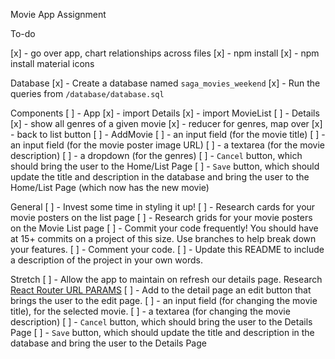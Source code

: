 Movie App Assignment

To-do

[x] - go over app, chart relationships across files
[x] - npm install
[x] - npm install material icons

Database
[x] - Create a database named `saga_movies_weekend`
[x] - Run the queries from `/database/database.sql` 


Components
[ ] - App
    [x] - import Details
    [x] - import MovieList
[ ] - Details
    [x] - show all genres of a given movie
        [x] - reducer for genres, map over
    [x] - back to list button
[ ] - AddMovie
    [ ] - an input field (for the movie title)
    [ ] - an input field (for the movie poster image URL)
    [ ] - a textarea (for the movie description)
    [ ] - a dropdown (for the genres)
    [ ] - `Cancel` button, which should bring the user to the Home/List Page
    [ ] - `Save` button, which should update the title and description in the database and bring the user to the Home/List Page 
          (which now has the new movie)


General
    [ ] - Invest some time in styling it up!
    [ ] - Research cards for your movie posters on the list page
    [ ] - Research grids for your movie posters on the Movie List page
    [ ] - Commit your code frequently! You should have at 15+ commits on a project of this size. Use branches to help break down your features.
    [ ] - Comment your code.
    [ ] - Update this README to include a description of the project in your own words.


Stretch
[ ] - Allow the app to maintain on refresh our details page.
      Research [React Router URL PARAMS](https://reactrouter.com/web/example/url-params) 
[ ] - Add to the detail page an edit button that brings the user to the edit page.
    [ ] - an input field (for changing the movie title), for the selected movie.
    [ ] - a textarea (for changing the movie description)
    [ ] - `Cancel` button, which should bring the user to the Details Page
    [ ] - `Save` button, which should update the title and description in the database and bring the user to the Details Page
